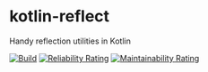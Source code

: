 # kotlin-reflect
Handy reflection utilities in Kotlin

[![Build](https://github.com/trankimtung/kotlin-reflect/actions/workflows/gradle-build.yml/badge.svg?branch=main)](https://github.com/trankimtung/kotlin-reflect/actions/workflows/gradle-build.yml)
[![Reliability Rating](https://sonarcloud.io/api/project_badges/measure?project=trankimtung_kotlin-reflect&metric=reliability_rating)](https://sonarcloud.io/dashboard?id=trankimtung_kotlin-reflect)
[![Maintainability Rating](https://sonarcloud.io/api/project_badges/measure?project=trankimtung_kotlin-reflect&metric=sqale_rating)](https://sonarcloud.io/dashboard?id=trankimtung_kotlin-reflect)
